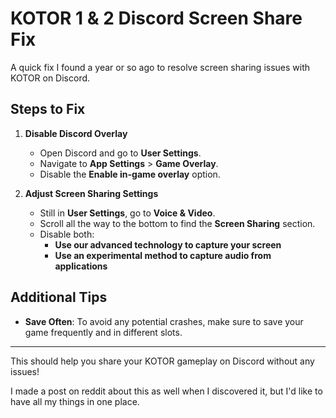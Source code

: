 # KOTOR 1 & 2 Discord Screen Share Fix

A quick fix I found a year or so ago to resolve screen sharing issues with KOTOR on Discord.

## Steps to Fix

1. **Disable Discord Overlay**
   - Open Discord and go to **User Settings**.
   - Navigate to **App Settings** > **Game Overlay**.
   - Disable the **Enable in-game overlay** option.

2. **Adjust Screen Sharing Settings**
   - Still in **User Settings**, go to **Voice & Video**.
   - Scroll all the way to the bottom to find the **Screen Sharing** section.
   - Disable both:
     - **Use our advanced technology to capture your screen**
     - **Use an experimental method to capture audio from applications**

## Additional Tips

- **Save Often**: To avoid any potential crashes, make sure to save your game frequently and in different slots.

---

This should help you share your KOTOR gameplay on Discord without any issues!

I made a post on reddit about this as well when I discovered it, but I'd like to have all my things in one place.
